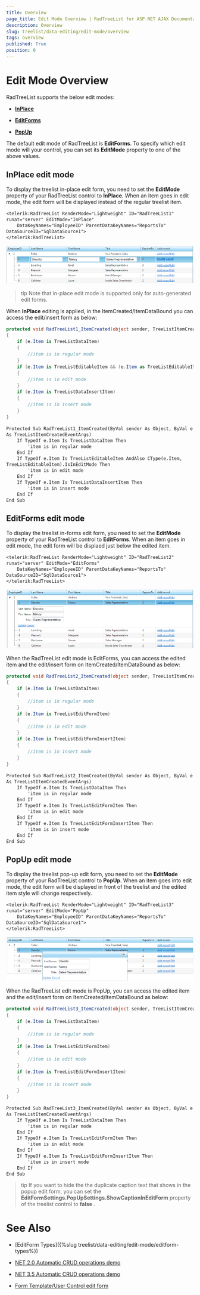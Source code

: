 ```yaml
---
title: Overview
page_title: Edit Mode Overview | RadTreeList for ASP.NET AJAX Documentation
description: Overview
slug: treelist/data-editing/edit-mode/overview
tags: overview
published: True
position: 0
---
```


# Edit Mode Overview



RadTreeList supports the below edit modes:

* **[InPlace](http://www.telerik.com/help/aspnet-ajax/treelist-edit-modes.html#Section1_self)**

* **[EditForms](http://www.telerik.com/help/aspnet-ajax/treelist-edit-modes.html#Section2_self)**

* **[PopUp](http://www.telerik.com/help/aspnet-ajax/treelist-edit-modes.html#Section3_self)**

The default edit mode of RadTreeList is **EditForms**. To specify which edit mode will your control, you can set its **EditMode** property to one of the above values.

## InPlace edit mode

To display the treelist in-place edit form, you need to set the **EditMode** property of your RadTreeList control to **InPlace**. When an item goes in edit mode, the edit form will be displayed instead of the regular treelist item.

````ASPNET
<telerik:RadTreeList RenderMode="Lightweight" ID="RadTreeList1" runat="server" EditMode="InPlace" 
	DataKeyNames="EmployeeID" ParentDataKeyNames="ReportsTo" DataSourceID="SqlDataSource1">            
</telerik:RadTreeList>
````

![RadTreeList InPlace EditMode](images/treelist_inplace-edit-mode.png)

>tip Note that in-place edit mode is supported only for auto-generated edit forms.
>


When **InPlace** editing is applied, in the ItemCreated/ItemDataBound you can access the edit/insert form as below:



````C#
protected void RadTreeList1_ItemCreated(object sender, TreeListItemCreatedEventArgs e)
{
	if (e.Item is TreeListDataItem)
	{
		//item is in regular mode
	}
	if (e.Item is TreeListEditableItem && (e.Item as TreeListEditableItem).IsInEditMode)
	{
		//item is in edit mode
	}
	if (e.Item is TreeListDataInsertItem)
	{
		//item is in insert mode
	}
}
````
````VB.NET
Protected Sub RadTreeList1_ItemCreated(ByVal sender As Object, ByVal e As TreeListItemCreatedEventArgs)
	If TypeOf e.Item Is TreeListDataItem Then
		'item is in regular mode
	End If
	If TypeOf e.Item Is TreeListEditableItem AndAlso CType(e.Item, TreeListEditableItem).IsInEditMode Then
		'item is in edit mode
	End If
	If TypeOf e.Item Is TreeListDataInsertItem Then
		'item is in insert mode
	End If
End Sub
````


## EditForms edit mode

To display the treelist in-forms edit form, you need to set the **EditMode** property of your RadTreeList control to **EditForms**. When an item goes in edit mode, the edit form will be displaed just below the edited item.

````ASPNET
<telerik:RadTreeList RenderMode="Lightweight" ID="RadTreeList2" runat="server" EditMode="EditForms" 
	DataKeyNames="EmployeeID" ParentDataKeyNames="ReportsTo" DataSourceID="SqlDataSource1">            
</telerik:RadTreeList>
````

![RadTreeList EditForms Edit Mode](images/treelist_editforms-edit-mode.png)

When the RadTreeList edit mode is EditForms, you can access the edited item and the edit/insert form on ItemCreated/ItemDataBound as below:



````C#
protected void RadTreeList2_ItemCreated(object sender, TreeListItemCreatedEventArgs e)
{
	if (e.Item is TreeListDataItem)
	{
		//item is in regular mode
	}
	if (e.Item is TreeListEditFormItem)
	{
		//item is in edit mode
	}
	if (e.Item is TreeListEditFormInsertItem)
	{
		//item is in insert mode
	}
}
````
````VB.NET
Protected Sub RadTreeList2_ItemCreated(ByVal sender As Object, ByVal e As TreeListItemCreatedEventArgs)
	If TypeOf e.Item Is TreeListDataItem Then
		'item is in regular mode
	End If
	If TypeOf e.Item Is TreeListEditFormItem Then
		'item is in edit mode
	End If
	If TypeOf e.Item Is TreeListEditFormInsertItem Then
		'item is in insert mode
	End If
End Sub
````


## PopUp edit mode

To display the treelist pop-up edit form, you need to set the **EditMode** property of your RadTreeList control to **PopUp**. When an item goes into edit mode, the edit form will be displayed in front of the treelist and the edited item style will change respectively.

````ASPNET
<telerik:RadTreeList RenderMode="Lightweight" ID="RadTreeList3" runat="server" EditMode="PopUp" 
	DataKeyNames="EmployeeID" ParentDataKeyNames="ReportsTo" DataSourceID="SqlDataSource1">            
</telerik:RadTreeList>
````

![RadTreeList PopUp Edit Mode](images/treelist_popup-edit-mode.png)

When the RadTreeList edit mode is PopUp, you can access the edited item and the edit/insert form on ItemCreated/ItemDataBound as below:



````C#
protected void RadTreeList3_ItemCreated(object sender, TreeListItemCreatedEventArgs e)
{
	if (e.Item is TreeListDataItem)
	{
		//item is in regular mode
	}
	if (e.Item is TreeListEditFormItem)
	{
		//item is in edit mode
	}
	if (e.Item is TreeListEditFormInsertItem)
	{
		//item is in insert mode
	}
}
````
````VB.NET
Protected Sub RadTreeList3_ItemCreated(ByVal sender As Object, ByVal e As TreeListItemCreatedEventArgs)
	If TypeOf e.Item Is TreeListDataItem Then
		'item is in regular mode
	End If
	If TypeOf e.Item Is TreeListEditFormItem Then
		'item is in edit mode
	End If
	If TypeOf e.Item Is TreeListEditFormInsertItem Then
		'item is in insert mode
	End If
End Sub
````


>tip If you want to hide the the duplicate caption text that shows in the popup edit form, you can set the **EditFormSettings.PopUpSettings.ShowCaptionInEditForm** property of the treelist control to **false** .
>


# See Also

 * [EditForm Types]({%slug treelist/data-editing/edit-mode/editform-types%})

 * [NET 2.0 Automatic CRUD operations demo](http://demos.telerik.com/aspnet-ajax/treeList/examples/dataediting/net2automaticdataediting/defaultcs.aspx)

 * [NET 3.5 Automatic CRUD operations demo](http://demos.telerik.com/aspnet-ajax/treeList/examples/dataediting/net35automaticdataediting/defaultcs.aspx)

 * [Form Template/User Control edit form](http://demos.telerik.com/aspnet-ajax-beta/treeList/examples/dataediting/formtemplateusercontrol/defaultcs.aspx)
